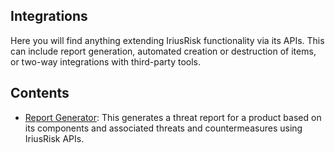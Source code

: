 ## Integrations
Here you will find anything extending IriusRisk functionality via its APIs. This can include report generation, automated creation or destruction of items, or two-way integrations with third-party tools.

## Contents
* [Report Generator](Report%20Generator/README.md): This generates a threat report for a product based on its components and associated threats and countermeasures using IriusRisk APIs.